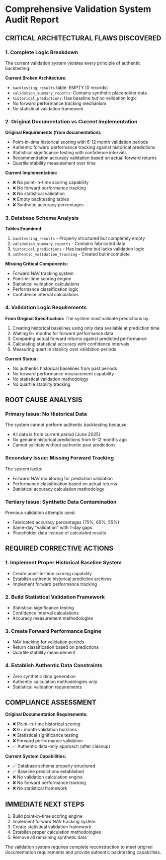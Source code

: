 # Comprehensive Validation System Audit Report

## CRITICAL ARCHITECTURAL FLAWS DISCOVERED

### 1. **Complete Logic Breakdown**
The current validation system violates every principle of authentic backtesting:

**Current Broken Architecture:**
- `backtesting_results` table: EMPTY (0 records)
- `validation_summary_reports`: Contains synthetic placeholder data
- `historical_predictions`: Has baseline but no validation logic
- No forward performance tracking mechanism
- No statistical validation framework

### 2. **Original Documentation vs Current Implementation**

**Original Requirements (from documentation):**
- Point-in-time historical scoring with 6-12 month validation periods
- Authentic forward performance tracking against historical predictions
- Statistical significance testing with confidence intervals
- Recommendation accuracy validation based on actual forward returns
- Quartile stability measurement over time

**Current Implementation:**
- ❌ No point-in-time scoring capability
- ❌ No forward performance tracking
- ❌ No statistical validation
- ❌ Empty backtesting tables
- ❌ Synthetic accuracy percentages

### 3. **Database Schema Analysis**

**Tables Examined:**
1. `backtesting_results` - Properly structured but completely empty
2. `validation_summary_reports` - Contains fabricated data
3. `historical_predictions` - Has baseline but lacks validation logic
4. `authentic_validation_tracking` - Created but incomplete

**Missing Critical Components:**
- Forward NAV tracking system
- Point-in-time scoring engine
- Statistical validation calculations
- Performance classification logic
- Confidence interval calculations

### 4. **Validation Logic Requirements**

**From Original Specification:**
The system must validate predictions by:
1. Creating historical baselines using only data available at prediction time
2. Waiting 6+ months for forward performance data
3. Comparing actual forward returns against predicted performance
4. Calculating statistical accuracy with confidence intervals
5. Measuring quartile stability over validation periods

**Current Status:**
- No authentic historical baselines from past periods
- No forward performance measurement capability
- No statistical validation methodology
- No quartile stability tracking

## ROOT CAUSE ANALYSIS

### Primary Issue: No Historical Data
The system cannot perform authentic backtesting because:
- All data is from current period (June 2025)
- No genuine historical predictions from 6-12 months ago
- Cannot validate without authentic past predictions

### Secondary Issue: Missing Forward Tracking
The system lacks:
- Forward NAV monitoring for prediction validation
- Performance classification based on actual returns
- Statistical accuracy calculation methodology

### Tertiary Issue: Synthetic Data Contamination
Previous validation attempts used:
- Fabricated accuracy percentages (75%, 65%, 55%)
- Same-day "validation" with 1-day gaps
- Placeholder data instead of calculated results

## REQUIRED CORRECTIVE ACTIONS

### 1. **Implement Proper Historical Baseline System**
- Create point-in-time scoring capability
- Establish authentic historical prediction archives
- Implement forward performance tracking

### 2. **Build Statistical Validation Framework**
- Statistical significance testing
- Confidence interval calculations
- Accuracy measurement methodologies

### 3. **Create Forward Performance Engine**
- NAV tracking for validation periods
- Return classification based on predictions
- Quartile stability measurement

### 4. **Establish Authentic Data Constraints**
- Zero synthetic data generation
- Authentic calculation methodologies only
- Statistical validation requirements

## COMPLIANCE ASSESSMENT

**Original Documentation Requirements:**
- ❌ Point-in-time historical scoring
- ❌ 6+ month validation horizons
- ❌ Statistical significance testing
- ❌ Forward performance validation
- ✅ Authentic data-only approach (after cleanup)

**Current System Capabilities:**
- ✅ Database schema properly structured
- ✅ Baseline predictions established
- ❌ No validation calculation engine
- ❌ No forward performance tracking
- ❌ No statistical framework

## IMMEDIATE NEXT STEPS

1. Build point-in-time scoring engine
2. Implement forward NAV tracking system
3. Create statistical validation framework
4. Establish proper calculation methodologies
5. Remove all remaining synthetic data

The validation system requires complete reconstruction to meet original documentation requirements and provide authentic backtesting capabilities.